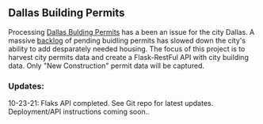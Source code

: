 ## Dallas Building Permits
Processing [Dallas Bulding Permits](https://developdallas.dallascityhall.com/) has a been an issue for the city Dallas. A massive [backlog](https://www.dallasobserver.com/news/dallas-permit-process-delays-11968181) of pending buidling permits has slowed down the city's ability to add desparately needed housing. The focus of this project is to harvest city permits data and create a Flask-RestFul API with city building data. Only "New Construction" permit data will be captured.

### Updates:
10-23-21: Flaks API completed. See Git repo for latest updates. Deployment/API instructions coming soon..
